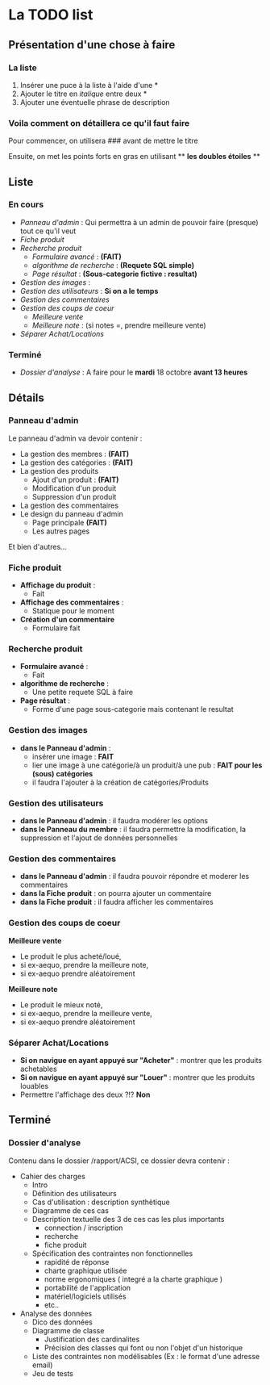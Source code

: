 # La TODO list 
## Présentation d'une chose à faire
### La liste

1. Insérer une puce à la liste à l'aide d'une \*
2. Ajouter le titre en *italique* entre deux \*
3. Ajouter une éventuelle phrase de description

### Voila comment on détaillera ce qu'il faut faire

Pour commencer, on utilisera ### avant de mettre le titre

Ensuite, on met les points forts en gras en utilisant \** **les doubles étoiles** \**

## Liste

### En cours

* *Panneau d'admin* : Qui permettra à un admin de pouvoir faire (presque) tout ce qu'il veut
* *Fiche produit*
* *Recherche produit*
	* *Formulaire avancé* : **(FAIT)**
	* *algorithme de recherche* : **(Requete SQL simple)**
	* *Page résultat* : **(Sous-categorie fictive : resultat)**
* *Gestion des images* :
* *Gestion des utilisateurs* : **Si on a le temps**
* *Gestion des commentaires*
* *Gestion des coups de coeur*
	* *Meilleure vente*
	* *Meilleure note* : (si notes =, prendre meilleure vente)
* *Séparer Achat/Locations*
                
### Terminé

* *Dossier d'analyse* : A faire pour le **mardi** 18 octobre **avant 13 heures**

## Détails

### Panneau d'admin

Le panneau d'admin va devoir contenir :

* La gestion des membres : **(FAIT)**
* La gestion des catégories : **(FAIT)**
* La gestion des produits
	* Ajout d'un produit : **(FAIT)**
	* Modification d'un produit
	* Suppression d'un produit
* La gestion des commentaires
* Le design du panneau d'admin
	* Page principale **(FAIT)**
 	* Les autres pages

Et bien d'autres...

### Fiche produit

* **Affichage du produit** :
	* Fait
* **Affichage des commentaires** :
	* Statique pour le moment
* **Création d'un commentaire**
	* Formulaire fait

### Recherche produit

* **Formulaire avancé** : 
	* Fait
* **algorithme de recherche** : 
	* Une petite requete SQL à faire
* **Page résultat** : 
	* Forme d'une page sous-categorie mais contenant le resultat
	
### Gestion des images

* **dans le Panneau d'admin** : 
	* insérer une image : **FAIT**
	* lier une image à une catégorie/à un produit/à une pub : **FAIT pour les (sous) catégories**
	* il faudra l'ajouter à la création de catégories/Produits

### Gestion des utilisateurs

* **dans le Panneau d'admin** : il faudra modérer les options
* **dans le Panneau du membre** : il faudra permettre la modification, la suppression et l'ajout de données personnelles

### Gestion des commentaires

* **dans le Panneau d'admin** : il faudra pouvoir répondre et moderer les commentaires
* **dans la Fiche produit** : on pourra ajouter un commentaire
* **dans la Fiche produit** : il faudra afficher les commentaires

### Gestion des coups de coeur
**Meilleure vente** 

* Le produit le plus acheté/loué, 
* si ex-aequo, prendre la meilleure note, 
* si ex-aequo prendre aléatoirement

**Meilleure note**

* Le produit le mieux noté, 
* si ex-aequo, prendre la meilleure vente, 
* si ex-aequo prendre aléatoirement

### Séparer Achat/Locations

* **Si on navigue en ayant appuyé sur "Acheter"** : montrer que les produits achetables
* **Si on navigue en ayant appuyé sur "Louer"** : montrer que les produits louables
* Permettre l'affichage des deux ?!? **Non**

## Terminé

### Dossier d'analyse

Contenu dans le dossier /rapport/ACSI, ce dossier devra contenir :

* Cahier des charges
	* Intro
	* Définition des utilisateurs
	* Cas d'utilisation : description synthètique
	* Diagramme de ces cas
	* Description textuelle des 3 de ces cas les plus importants 
		* connection / inscription
		* recherche
		* fiche produit
	* Spécification des contraintes non fonctionnelles
		* rapidité de réponse
		* charte graphique utilisée
		* norme ergonomiques ( integré a la charte graphique )
		* portabilité de l'application
		* matériel/logiciels utilisés
		* etc..
* Analyse des données
	* Dico des données
	* Diagramme de classe
		* Justification des cardinalites
		* Précision des classes qui font ou non l'objet d'un historique
	* Liste des contraintes non modélisables (Ex : le format d'une adresse email)
	* Jeu de tests